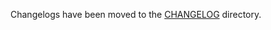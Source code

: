 Changelogs have been moved to the [CHANGELOG](https://github.com/antrea-io/antrea/blob/v2.3.0/CHANGELOG) directory.
